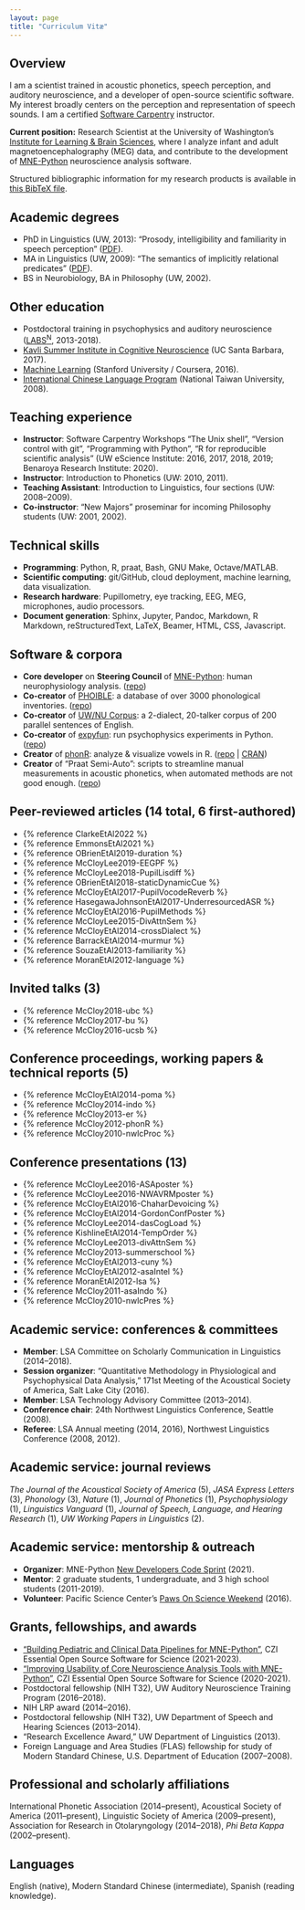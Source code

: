 ```yaml
---
layout: page
title: "Curriculum Vitæ"
---
```


## Overview
I am a scientist trained in acoustic phonetics, speech perception, and auditory neuroscience, and a developer of open-source scientific software. My interest broadly centers on the perception and representation of speech sounds. I am a certified [Software Carpentry](https://software-carpentry.org/team/) instructor.

**Current position:** Research Scientist at the University of Washington’s [Institute for Learning & Brain Sciences](https://ilabs.washington.edu/), where I analyze infant and adult magnetoencephalography (MEG) data, and contribute to the development of [MNE-Python](https://mne.tools/dev/index.html) neuroscience analysis software.

Structured bibliographic information for my research products is available in [this BibTeX file](../bib/McCloy_CV.bib).


## Academic degrees
- PhD in Linguistics (UW, 2013): “Prosody, intelligibility and familiarity in speech perception” ([PDF](https://hdl.handle.net/1773/23472)).
- MA in Linguistics (UW, 2009): “The semantics of implicitly relational predicates” ([PDF](https://hdl.handle.net/1773/24799)).
- BS in Neurobiology, BA in Philosophy (UW, 2002).


## Other education
- Postdoctoral training in psychophysics and auditory neuroscience ([LABS<sup>N</sup>](https://depts.washington.edu/labsn/), 2013-2018).
- [Kavli Summer Institute in Cognitive Neuroscience](https://sicn.cmb.ucdavis.edu/) (UC Santa Barbara, 2017).
- [Machine Learning](https://www.coursera.org/account/accomplishments/records/FY94856VBP3Q) (Stanford University / Coursera, 2016).
- [International Chinese Language Program](https://iclp.ntu.edu.tw/) (National Taiwan University, 2008).


## Teaching experience

- **Instructor**: Software Carpentry Workshops “The Unix shell”, “Version control with git”, “Programming with Python”, “R for reproducible scientific analysis” (UW eScience Institute: 2016, 2017, 2018, 2019; Benaroya Research Institute: 2020).
- **Instructor**: Introduction to Phonetics (UW: 2010, 2011).
- **Teaching Assistant**: Introduction to Linguistics, four sections (UW: 2008–2009).
- **Co-instructor**: “New Majors” proseminar for incoming Philosophy students (UW: 2001, 2002).


## Technical skills
- **Programming**: Python, R, praat, Bash, GNU Make, Octave/MATLAB.
- **Scientific computing**: git/GitHub, cloud deployment, machine learning, data visualization.
- **Research hardware**: Pupillometry, eye tracking, EEG, MEG, microphones, audio processors.
- **Document generation**: Sphinx, Jupyter, Pandoc, Markdown, R Markdown, reStructuredText, LaTeX, Beamer, HTML, CSS, Javascript.


## Software & corpora
- **Core developer** on **Steering Council** of [MNE-Python](https://mne.tools): human neurophysiology analysis. ([repo](https://github.com/mne-tools/mne-python))
- **Co-creator** of [PHOIBLE](https://phoible.org/): a database of over 3000 phonological inventories. ([repo](https://github.com/phoible/dev))
- **Co-creator** of [UW/NU Corpus](https://depts.washington.edu/phonlab/projects/uwnu.php): a 2-dialect, 20-talker corpus of 200 parallel sentences of English.
- **Co-creator** of [expyfun](https://labsn.github.io/expyfun/): run psychophysics experiments in Python. ([repo](https://github.com/LABSN/expyfun))
- **Creator** of [phonR](https://drammock.github.io/phonR/): analyze & visualize vowels in R. ([repo](https://github.com/drammock/phonR) \| [CRAN](https://cran.r-project.org/package=phonR))
- **Creator** of “Praat Semi-Auto”: scripts to streamline manual measurements in acoustic phonetics, when automated methods are not good enough. ([repo](https://github.com/drammock/praat-semiauto/))


## Peer-reviewed articles (14 total, 6 first-authored)
- {% reference ClarkeEtAl2022 %}
- {% reference EmmonsEtAl2021 %}
- {% reference OBrienEtAl2019-duration %}
- {% reference McCloyLee2019-EEGPF %}
- {% reference McCloyLee2018-PupilLisdiff %}
- {% reference OBrienEtAl2018-staticDynamicCue %}
- {% reference McCloyEtAl2017-PupilVocodeReverb %}
- {% reference HasegawaJohnsonEtAl2017-UnderresourcedASR %}
- {% reference McCloyEtAl2016-PupilMethods %}
- {% reference McCloyLee2015-DivAttnSem %}
- {% reference McCloyEtAl2014-crossDialect %}
- {% reference BarrackEtAl2014-murmur %}
- {% reference SouzaEtAl2013-familiarity %}
- {% reference MoranEtAl2012-language %}


## Invited talks (3)
- {% reference McCloy2018-ubc %}
- {% reference McCloy2017-bu %}
- {% reference McCloy2016-ucsb %}


## Conference proceedings, working papers & technical reports (5)
- {% reference McCloyEtAl2014-poma %}
- {% reference McCloy2014-indo %}
- {% reference McCloy2013-er %}
- {% reference McCloy2012-phonR %}
- {% reference McCloy2010-nwlcProc %}


## Conference presentations (13)
- {% reference McCloyLee2016-ASAposter %}
- {% reference McCloyLee2016-NWAVRMposter %}
- {% reference McCloyEtAl2016-ChaharDevoicing %}
- {% reference McCloyEtAl2014-GordonConfPoster %}
- {% reference McCloyLee2014-dasCogLoad %}
- {% reference KishlineEtAl2014-TempOrder %}
- {% reference McCloyLee2013-divAttnSem %}
- {% reference McCloy2013-summerschool %}
- {% reference McCloyEtAl2013-cuny %}
- {% reference McCloyEtAl2012-asaIntel %}
- {% reference MoranEtAl2012-lsa %}
- {% reference McCloy2011-asaIndo %}
- {% reference McCloy2010-nwlcPres %}


## Academic service: conferences & committees
- **Member**: LSA Committee on Scholarly Communication in Linguistics (2014–2018).
- **Session organizer**: “Quantitative Methodology in Physiological and Psychophysical Data Analysis,” 171st Meeting of the Acoustical Society of America, Salt Lake City (2016).
- **Member**: LSA Technology Advisory Committee (2013–2014).
- **Conference chair**: 24th Northwest Linguistics Conference, Seattle (2008).
- **Referee**: LSA Annual meeting (2014, 2016), Northwest Linguistics Conference (2008, 2012).


## Academic service: journal reviews
_The Journal of the Acoustical Society of America_ (5), _JASA Express Letters_ (3), _Phonology_ (3), _Nature_ (1), _Journal of Phonetics_ (1), _Psychophysiology_ (1), _Linguistics Vanguard_ (1), _Journal of Speech, Language, and Hearing Research_ (1), _UW Working Papers in Linguistics_ (2).


## Academic service: mentorship & outreach
- **Organizer**: MNE-Python [New Developers Code Sprint](https://github.com/mne-tools/mne-python/projects/6) (2021).
- **Mentor**: 2 graduate students, 1 undergraduate, and 3 high school students (2011-2019).
- **Volunteer**: Pacific Science Center’s [Paws On Science Weekend](https://www.pacificsciencecenter.org/paws-on-science-husky-weekend/) (2016).


## Grants, fellowships, and awards
- [“Building Pediatric and Clinical Data Pipelines for MNE-Python”](https://chanzuckerberg.com/eoss/proposals/building-pediatric-and-clinical-data-pipelines-for-mne-python/), CZI Essential Open Source Software for Science (2021-2023).
- [“Improving Usability of Core Neuroscience Analysis Tools with MNE-Python”](https://chanzuckerberg.com/eoss/proposals/improving-usability-of-core-neuroscience-analysis-tools-with-mne-python/), CZI Essential Open Source Software for Science (2020-2021).
- Postdoctoral fellowship (NIH T32), UW Auditory Neuroscience Training Program (2016–2018).
- NIH LRP award (2014–2016).
- Postdoctoral fellowship (NIH T32), UW Department of Speech and Hearing Sciences (2013–2014).
- “Research Excellence Award,” UW Department of Linguistics (2013).
- Foreign Language and Area Studies (FLAS) fellowship for study of Modern Standard Chinese, U.S. Department of Education (2007–2008).


## Professional and scholarly affiliations
International Phonetic Association (2014–present), Acoustical Society of America (2011–present), Linguistic Society of America (2009–present), Association for Research in Otolaryngology (2014–2018), _Phi Beta Kappa_ (2002–present).


## Languages
English (native), Modern Standard Chinese (intermediate), Spanish (reading knowledge).
